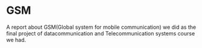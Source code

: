 # GSM
A report about GSM(Global system for mobile communication) we did as the final project of datacommunication and Telecommunication systems course we had.

